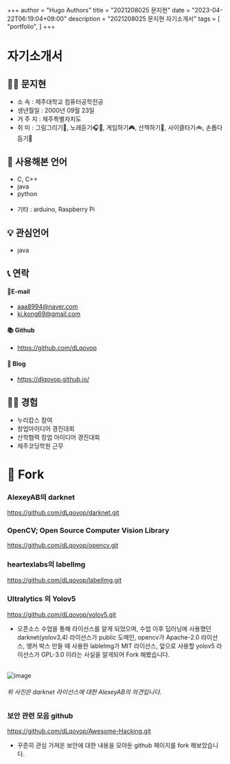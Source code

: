 +++
author = "Hugo Authors"
title = "2021208025 문지현"
date = "2023-04-22T06:19:04+09:00"
description = "2021208025 문지현 자기소개서"
tags = [
    "portfolio",
]
+++

# 자기소개서

## 🙋‍♀️ 문지현

- 소 속 : 제주대학교 컴퓨터공학전공
- 생년월일 : 2000년 09월 23일
- 거 주 지 : 제주특별자치도
- 취 미 : 그림그리기🎨, 노래듣기🎧🎵, 게임하기🎮, 산책하기🏃‍, 사이클타기🚲, 손톱다듬기💅

## 💬 사용해본 언어

- C, C++
- java
- python <br><br>
- 기타 : arduino, Raspberry Pi

## 💡 관심언어

- java

## 📞 연락

#### 📧E-mail

- aaa8994@naver.com
- ki.kong69@gmail.com

#### 📚 Github

- https://github.com/dLqovop

#### 📖 Blog

- https://dlqovop.github.io/

## 👩‍💻 경험

- 누리캅스 참여
- 창업아이디어 경진대회
- 산학협력 창업 아이디어 경진대회
- 제주코딩학원 근무

# 🍴 Fork

### AlexeyAB의 darknet

https://github.com/dLqovop/darknet.git

### OpenCV; Open Source Computer Vision Library

https://github.com/dLqovop/opencv.git

### heartexlabs의 labelImg

https://github.com/dLqovop/labelImg.git

### Ultralytics 의 Yolov5

https://github.com/dLqovop/yolov5.git

- 오픈소스 수업을 통해 라이선스를 알게 되었으며, 수업 이후 딥러닝에 사용했던 darknet(yolov3,4) 라이선스가 public 도메인, opencv가 Apache-2.0 라이선스, 앵커 박스 만들 때 사용한 lableImg가 MIT 라이선스, 앞으로 사용할 yolov5 라이선스가 GPL-3.0 이라는 사실을 알게되어 Fork 해봤습니다. <br><br>

![image](https://user-images.githubusercontent.com/126761271/229981748-8b1b72b3-16b9-4d88-b414-68d1f5a22516.png)

###### 위 사진은 darknet 라이선스에 대한 AlexeyAB의 의견입니다.

### 보안 관련 모음 github

https://github.com/dLqovop/Awesome-Hacking.git

- 꾸준히 관심 가져온 보안에 대한 내용을 모아둔 github 페이지를 fork 해보았습니다.
